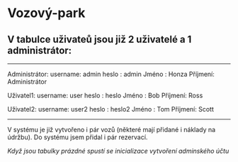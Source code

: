 # Vozový-park

<h2>V tabulce uživateů jsou již 2 uživatelé a 1 administrátor:</h2>

___________________________________________________________________

Administrátor:
              username: admin
              heslo   : admin
              Jméno   : Honza
              Příjmení: Administrátor

Uživatel1:
              username: user
              heslo   : heslo
              Jméno   : Bob
              Příjmení: Ross

Uživatel2:
              username: user2
              heslo   : heslo2
              Jméno   : Tom
              Příjmení: Scott
              
___________________________________________________________________

<p>
  V systému je již vytvořeno i pár vozů (některé mají přidané i náklady na údržbu). Do systému jsem přidal i pár rezervací.
              
              
<i>Když jsou tabulky prázdné spustí se inicializace vytvoření adminského účtu</i>
